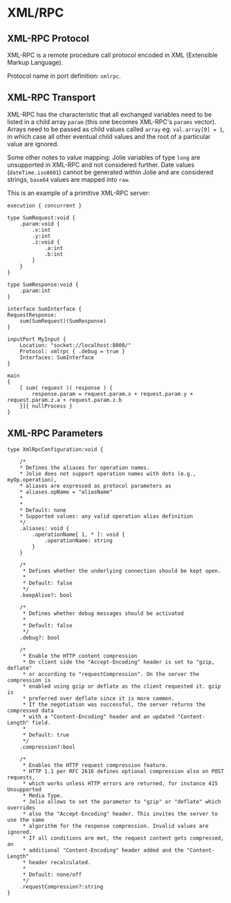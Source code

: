 # XML/RPC

## XML-RPC Protocol

XML-RPC is a remote procedure call protocol encoded in XML \(Extensible Markup Language\).

Protocol name in port definition: `xmlrpc`.

## XML-RPC Transport

XML-RPC has the characteristic that all exchanged variables need to be listed in a child array `param` \(this one becomes XML-RPC's `params` vector\). Arrays need to be passed as child values called `array` eg. `val.array[0] = 1`, in which case all other eventual child values and the root of a particular value are ignored.

Some other notes to value mapping: Jolie variables of type `long` are unsupported in XML-RPC and not considered further. Date values \(`dateTime.iso8601`\) cannot be generated within Jolie and are considered strings, `base64` values are mapped into `raw`.

This is an example of a primitive XML-RPC server:

```jolie
execution { concurrent }

type SumRequest:void {
    .param:void {
        .x:int
        .y:int
        .z:void {
            .a:int
            .b:int
        }
    }
}

type SumResponse:void {
    .param:int
}

interface SumInterface {
RequestResponse:
    sum(SumRequest)(SumResponse)
}

inputPort MyInput {
    Location: "socket://localhost:8000/"
    Protocol: xmlrpc { .debug = true }
    Interfaces: SumInterface
}

main
{
    [ sum( request )( response ) {
        response.param = request.param.x + request.param.y + request.param.z.a + request.param.z.b
    }]{ nullProcess }
}
```
<!-- editorconfig-checker-disable -->
## XML-RPC Parameters

```jolie
type XmlRpcConfiguration:void {

    /*
    * Defines the aliases for operation names.
    * Jolie does not support operation names with dots (e.g., myOp.operation),
    * aliases are expressed as protocol parameters as
    * aliases.opName = "aliasName"
    *
    *
    * Default: none
    * Supported values: any valid operation alias definition
    */
    .aliases: void {
        .operationName[ 1, * ]: void {
            .operationName: string
        }
    }

    /*
     * Defines whether the underlying connection should be kept open.
     *
     * Default: false
     */
    .keepAlive?: bool

    /*
     * Defines whether debug messages should be activated
     *
     * Default: false
     */
    .debug?: bool

    /*
     * Enable the HTTP content compression
     * On client side the "Accept-Encoding" header is set to "gzip, deflate"
     * or according to "requestCompression". On the server the compression is
     * enabled using gzip or deflate as the client requested it. gzip is
     * preferred over deflate since it is more common.
     * If the negotiation was successful, the server returns the compressed data
     * with a "Content-Encoding" header and an updated "Content-Length" field.
     *
     * Default: true
     */
    .compression?:bool

    /*
     * Enables the HTTP request compression feature.
     * HTTP 1.1 per RFC 2616 defines optional compression also on POST requests,
     * which works unless HTTP errors are returned, for instance 415 Unsupported
     * Media Type.
     * Jolie allows to set the parameter to "gzip" or "deflate" which overrides
     * also the "Accept-Encoding" header. This invites the server to use the same
     * algorithm for the response compression. Invalid values are ignored.
     * If all conditions are met, the request content gets compressed, an
     * additional "Content-Encoding" header added and the "Content-Length"
     * header recalculated.
     *
     * Default: none/off
     */
    .requestCompression?:string
}
```
